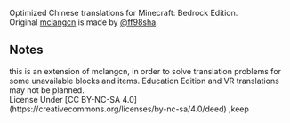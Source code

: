 Optimized Chinese translations for Minecraft: Bedrock Edition.<br>
Original [mclangcn](https://github.com/ff98sha/mclangcn) is made by [@ff98sha](https://github.com/ff98sha).

<h2>Notes</h2>
this is an extension of mclangcn, in order to solve translation problems for some unavailable blocks and items. Education Edition and VR translations may not be planned.<br>
License Under [CC BY-NC-SA 4.0](https://creativecommons.org/licenses/by-nc-sa/4.0/deed) ,keep 




